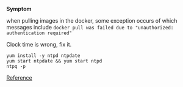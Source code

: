 **Symptom**

when pulling images in the docker, some exception occurs of which messages include 
`docker pull was failed due to "unauthorized: authentication required"`

Clock time is wrong, fix it.

```shell
yum install -y ntpd ntpdate
yum start ntpdate && yum start ntpd
ntpq -p
```

[Reference](https://github.com/jupyter/docker-stacks/issues/484)